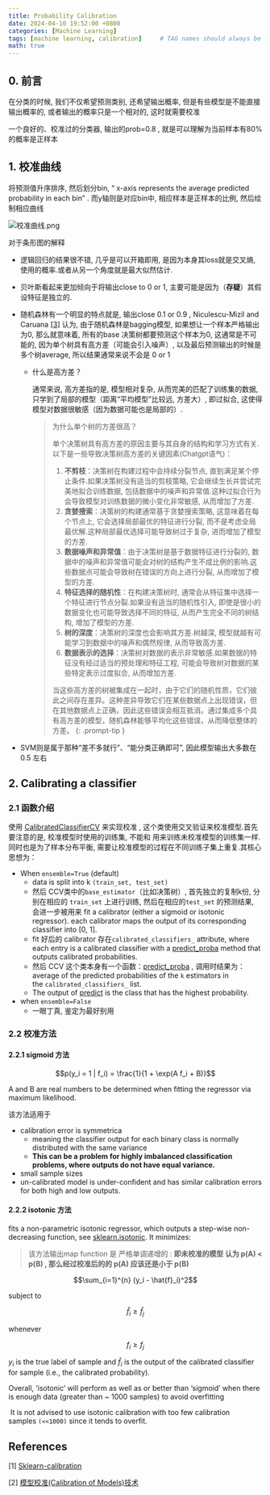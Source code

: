```yaml
---
title: Probability Calibration
date: 2024-04-10 19:52:00 +0800
categories: [Machine Learning]
tags: [machine learning, calibration]     # TAG names should always be lowercase
math: true
---
```


## 0. 前言

在分类的时候, 我们不仅希望预测类别, 还希望输出概率, 但是有些模型是不能直接输出概率的, 或者输出的概率只是一个相对的, 这时就需要校准


一个良好的、校准过的分类器, 输出的prob=0.8 ,  就是可以理解为当前样本有80%的概率是正样本

## 1. 校准曲线

将预测值升序排序, 然后划分bin, “ x-axis represents the average predicted probability in each bin” . 而y轴则是对应bin中, 相应样本是正样本的比例, 然后绘制相应曲线

![校准曲线.png](https://s2.loli.net/2024/04/10/APQRTWiVeMFEYgU.png)

对于条形图的解释

- 逻辑回归的结果很不错, 几乎是可以开箱即用, 是因为本身其loss就是交叉熵, 使用的概率.或者从另一个角度就是最大似然估计.

- 贝叶斯看起来更加倾向于将输出close to 0 or 1,  主要可能是因为（**存疑**）其假设特征是独立的.

- 随机森林有一个明显的特点就是, 输出close 0.1 or 0.9 ,  Niculescu-Mizil and Caruana [[3]](https://scikit-learn.org/stable/modules/calibration.html#id14) 认为, 由于随机森林是bagging模型, 如果想让一个样本严格输出为0, 那么就意味着, 所有的base 决策树都要预测这个样本为0, 这通常是不可能的, 因为单个树具有高方差（可能会引入噪声）, 以及最后预测输出的时候是多个树average, 所以结果通常来说不会是 0 or 1
    - 什么是高方差？
        
        通常来说, 高方差指的是, 模型相对复杂, 从而完美的匹配了训练集的数据, 只学到了局部的模型（距离“平均模型”比较远, 方差大）, 即过拟合, 这使得模型对数据很敏感（因为数据可能也是局部的）.
        
        > 为什么单个树的方差很高？
        > 
        > 
        > 单个决策树具有高方差的原因主要与其自身的结构和学习方式有关.以下是一些导致决策树高方差的关键因素(Chatgpt语气)：
        > 
        > 1. **不剪枝**：决策树在构建过程中会持续分裂节点, 直到满足某个停止条件.如果决策树没有适当的剪枝策略, 它会继续生长并尝试完美地拟合训练数据, 包括数据中的噪声和异常值.这种过拟合行为会导致模型对训练数据的微小变化非常敏感, 从而增加了方差.
        > 2. **贪婪搜索**：决策树的构建通常基于贪婪搜索策略, 这意味着在每个节点上, 它会选择局部最优的特征进行分裂, 而不是考虑全局最优解.这种局部最优选择可能导致树过于复杂, 进而增加了模型的方差.
        > 3. **数据噪声和异常值**：由于决策树是基于数据特征进行分裂的, 数据中的噪声和异常值可能会对树的结构产生不成比例的影响.这些数据点可能会导致树在错误的方向上进行分裂, 从而增加了模型的方差.
        > 4. **特征选择的随机性**：在构建决策树时, 通常会从特征集中选择一个特征进行节点分裂.如果没有适当的随机性引入, 即使是很小的数据变化也可能导致选择不同的特征, 从而产生完全不同的树结构, 增加了模型的方差.
        > 5. **树的深度**：决策树的深度也会影响其方差.树越深, 模型就越有可能学习到数据中的噪声和偶然规律, 从而导致高方差.
        > 6. **数据表示的选择**：决策树对数据的表示非常敏感.如果数据的特征没有经过适当的预处理和特征工程, 可能会导致树对数据的某些特定表示过度拟合, 从而增加方差.
        >
        > 当这些高方差的树被集成在一起时，由于它们的随机性质，它们彼此之间存在差异。这种差异导致它们在某些数据点上出现错误，但在其他数据点上正确，因此这些错误会相互抵消。通过集成多个具有高方差的模型，随机森林能够平均化这些错误，从而降低整体的方差。
        {: .prompt-tip }
- SVM则是属于那种“差不多就行”、“能分类正确即可”, 因此模型输出大多数在0.5 左右


## 2. Calibrating a classifier

### 2.1 函数介绍

使用 [CalibratedClassifierCV](https://scikit-learn.org/stable/modules/generated/sklearn.calibration.CalibratedClassifierCV.html#sklearn.calibration.CalibratedClassifierCV) 来实现校准 , 这个类使用交叉验证来校准模型.首先要注意的是, 校准模型时使用的训练集, 不能和 用来训练未校准模型的训练集一样.同时也是为了样本分布平衡, 需要让校准模型的过程在不同训练子集上重复.其核心思想为：

- When `ensemble=True` (default)
    - data is split into k `(train_set, test_set)`
    - 然后  CCV类中的`base_estimator`（比如决策树）,  首先独立的复制k份, 分别在相应的 `train_set` 上进行训练, 然后在相应的`test_set` 的预测结果, 会进一步被用来 fit a calibrator (either a sigmoid or isotonic regressor).  each calibrator maps the output of its corresponding classifier into [0, 1].
    - fit 好后的 calibrator 存在`calibrated_classifiers_` attribute, where each entry is a calibrated classifier with a [predict_proba](https://scikit-learn.org/stable/glossary.html#term-predict_proba) method that outputs calibrated probabilities.
    - 然后 CCV 这个类本身有一个函数：[predict_proba](https://scikit-learn.org/stable/glossary.html#term-predict_proba) ,  调用时结果为：average of the predicted probabilities of the `k` estimators in the `calibrated_classifiers_` list.
    - The output of [predict](https://scikit-learn.org/stable/glossary.html#term-predict) is the class that has the highest probability.
- when  `ensemble=False`
    - 一眼丁真, 鉴定为最好别用

### 2.2 校准方法
#### 2.2.1 sigmoid 方法

$$p(y_i = 1 | f_i) = \frac{1}{1 + \exp(A f_i + B)}$$

A and B are real numbers to be determined when fitting the regressor via maximum likelihood.

该方法适用于
- calibration error is symmetrica
    - meaning the classifier output for each binary class is normally distributed with the same variance
    - **This can be a problem for highly imbalanced classification problems, where outputs do not have equal variance.**
- small sample sizes
- un-calibrated model is under-confident and has similar calibration errors for both high and low outputs.

#### 2.2.2 isotonic 方法

fits a non-parametric isotonic regressor, which outputs a step-wise non-decreasing function, see [sklearn.isotonic](https://scikit-learn.org/stable/modules/classes.html#module-sklearn.isotonic). It minimizes:
> 该方法输出map function 是 严格单调递增的 : **即未校准的模型 认为 p(A) < p(B) , 那么经过校准后的的 p(A) 应该还是小于 p(B)**


$$\sum_{i=1}^{n} (y_i - \hat{f}_i)^2$$

subject to 

$$\hat{f}_i \geq \hat{f}_j$$

whenever

$$f_i \geq f_j$$

$y_i$ is the true label of sample and $\hat{f}_i$ is the output of the calibrated classifier for sample
(i.e., the calibrated probability).

Overall, ‘isotonic’ will perform as well as or better than ‘sigmoid’ when there is enough data (greater than ~ 1000 samples) to avoid overfitting

 It is not advised to use isotonic calibration with too few calibration samples `(<<1000)` since it tends to overfit.


## References

[1] [Sklearn-calibration](https://scikit-learn.org/stable/modules/calibration.html)

[2] [模型校准(Calibration of Models)技术](https://zhuanlan.zhihu.com/p/502959226)